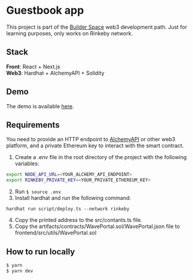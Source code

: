 # Guestbook app

This project is part of the [Builder Space](https://buildspace.so/) web3 development path. Just for learning purposes, only works on Rinkeby network.

## Stack
**Front**: React + Next.js   
**Web3**: Hardhat + AlchemyAPI + Solidity

## Demo

The demo is available [here](https://guestbook.santek.dev/).

## Requirements

You need to provide an HTTP endpoint to [AlchemyAPI](https://alchemy.com/?r=DI5MzQ2Nzg2NzA2O) or other web3 platform, and a private Ethereum key to interact with the smart contract.


1. Create a .env file in the root directory of the project with the following variables:
```bash
export NODE_API_URL=<YOUR_ALCHEMY_API_ENDPOINT>
export RINKEBY_PRIVATE_KEY=<YOUR_PRIVATE_ETHEREUM_KEY>
```
2. Run ```$ source .env```
3. Install hardhat and run the following command:
```
hardhat run script/deploy.ts --network rinkeby
```
4. Copy the printed address to the src/contants.ts file.
5. Copy the artifacts/contracts/WavePortal.sol/WavePortal.json file to frontend/src/utils/WavePortal.sol

## How to run locally

```bash
$ yarn
$ yarn dev
```
